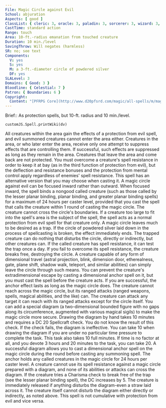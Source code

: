 ```yaml
---
File: Magic Circle against Evil
School: abjuration
Aspects: [ good ]
ClassList: { cleric: 3, oracle: 3, paladin: 3, sorcerer: 3, wizard: 3, summoner: 3, unchained summoner: 3, inquisitor: 3, shaman: 3, occultist: 3, spiritualist: 3, medium: 3 }
CastTime: standard action
Range: touch
Area: 10-ft.-radius emanation from touched creature
Duration: 10 min./level
SavingThrow: Will negates (harmless)
SR: no; see text
Components:
  V: yes
  S: yes
  M: a 3-ft.-diameter circle of powdered silver
  DF: yes
SLALevel: 3
Domains: { Good: 3 }
Bloodline: { Celestial: 7 }
Patron: { Boundaries: 6 }
Copyright:
  Content: "[PFRPG Core](http://www.d20pfsrd.com/magic/all-spells/m/magic-circle-against-evil)"
---
```

Brief:: As protection spells, but 10-ft. radius and 10 min./level.

```dataviewjs
customJS.Spell.printWiki(dv)
```

All creatures within the area gain the effects of a protection from evil spell, and evil summoned creatures cannot enter the area either. Creatures in the area, or who later enter the area, receive only one attempt to suppress effects that are controlling them.  If successful, such effects are suppressed as long as they remain in the area. Creatures that leave the area and come back are not protected. You must overcome a creature's spell resistance in order to keep it at bay (as in the third function of protection from evil), but the deflection and resistance bonuses and the protection from mental control apply regardless of enemies' spell resistance.  This spell has an alternative version that you may choose when casting it. A magic circle against evil can be focused inward rather than outward. When focused inward, the spell binds a nongood called creature (such as those called by the lesser planar binding, planar binding, and greater planar binding spells) for a maximum of 24 hours per caster level, provided that you cast the spell that calls the creature within 1 round of casting the magic circle. The creature cannot cross the circle's boundaries. If a creature too large to fit into the spell's area is the subject of the spell, the spell acts as a normal protection from evil spell for that creature only.  A magic circle leaves much to be desired as a trap. If the circle of powdered silver laid down in the process of spellcasting is broken, the effect immediately ends. The trapped creature can do nothing that disturbs the circle, directly or indirectly, but other creatures can. If the called creature has spell resistance, it can test the trap once a day. If you fail to overcome its spell resistance, the creature breaks free, destroying the circle.  A creature capable of any form of dimensional travel (astral projection, blink, dimension door, etherealness, gate, plane shift, shadow walk, teleport, and similar abilities) can simply leave the circle through such means. You can prevent the creature's extradimensional escape by casting a dimensional anchor spell on it, but you must cast the spell before the creature acts. If you are successful, the anchor effect lasts as long as the magic circle does. The creature cannot reach across the magic circle, but its ranged attacks (ranged weapons, spells, magical abilities, and the like) can. The creature can attack any target it can reach with its ranged attacks except for the circle itself.  You can add a special diagram (a two-dimensional bounded figure with no gaps along its circumference, augmented with various magical sigils) to make the magic circle more secure. Drawing the diagram by hand takes 10 minutes and requires a DC 20 Spellcraft check. You do not know the result of this check. If the check fails, the diagram is ineffective. You can take 10 when drawing the diagram if you are under no particular time pressure to complete the task.  This task also takes 10 full minutes. If time is no factor at all, and you devote 3 hours and 20 minutes to the task, you can take 20.  A successful diagram allows you to cast a dimensional anchor spell on the magic circle during the round before casting any summoning spell. The anchor holds any called creatures in the magic circle for 24 hours per caster level. A creature cannot use its spell resistance against a magic circle prepared with a diagram, and none of its abilities or attacks can cross the diagram. If the creature tries a Charisma check to break free of the trap (see the lesser planar binding spell), the DC increases by 5. The creature is immediately released if anything disturbs the diagram-even a straw laid across it. The creature itself cannot disturb the diagram either directly or indirectly, as noted above.  This spell is not cumulative with protection from evil and vice versa.
